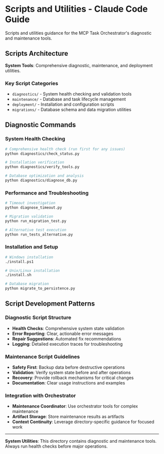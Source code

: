 # Scripts and Utilities - Claude Code Guide

Scripts and utilities guidance for the MCP Task Orchestrator's diagnostic and maintenance tools.

## Scripts Architecture

**System Tools**: Comprehensive diagnostic, maintenance, and deployment utilities.

### Key Script Categories
- `diagnostics/` - System health checking and validation tools
- `maintenance/` - Database and task lifecycle management
- `deployment/` - Installation and configuration scripts
- `migrations/` - Database schema and data migration utilities

## Diagnostic Commands

### System Health Checking
```bash
# Comprehensive health check (run first for any issues)
python diagnostics/check_status.py

# Installation verification
python diagnostics/verify_tools.py

# Database optimization and analysis
python diagnostics/diagnose_db.py
```

### Performance and Troubleshooting
```bash
# Timeout investigation
python diagnose_timeout.py

# Migration validation
python run_migration_test.py

# Alternative test execution
python run_tests_alternative.py
```

### Installation and Setup
```bash
# Windows installation
./install.ps1

# Unix/Linux installation
./install.sh

# Database migration
python migrate_to_persistence.py
```

## Script Development Patterns

### Diagnostic Script Structure
- **Health Checks**: Comprehensive system state validation
- **Error Reporting**: Clear, actionable error messages
- **Repair Suggestions**: Automated fix recommendations
- **Logging**: Detailed execution traces for troubleshooting

### Maintenance Script Guidelines
- **Safety First**: Backup data before destructive operations
- **Validation**: Verify system state before and after operations
- **Recovery**: Provide rollback mechanisms for critical changes
- **Documentation**: Clear usage instructions and examples

### Integration with Orchestrator
- **Maintenance Coordinator**: Use orchestrator tools for complex maintenance
- **Artifact Storage**: Store maintenance results as artifacts
- **Context Continuity**: Leverage directory-specific guidance for focused work

---

**System Utilities**: This directory contains diagnostic and maintenance tools. Always run health checks before major operations.
